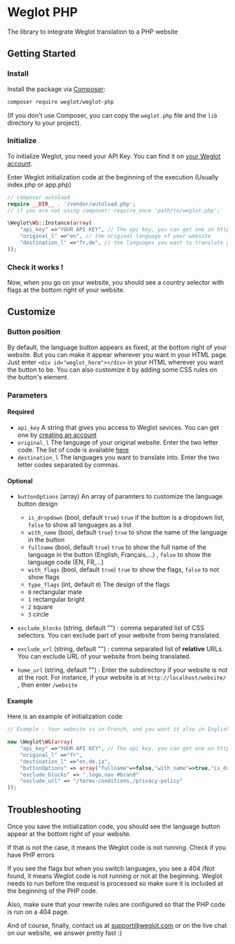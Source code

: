 # Weglot PHP
The library to integrate Weglot translation to a PHP website


## Getting Started

### Install

Install the package via [Composer](https://getcomposer.org/doc/00-intro.md):

```bash
composer require weglot/weglot-php
```

(If you don't use Composer, you can copy the `weglot.php` file and the `lib` directory to your project).

### Initialize
To initialize Weglot, you need your API Key. You can find it on [your Weglot account](https://weglot.com/register?s=git).

Enter Weglot initialization code at the beginning of the execution (Usually index.php or app.php)

```php
// composer autoload
require __DIR__ . '/vendor/autoload.php';
// if you are not using composer: require_once 'path/to/weglot.php';

\Weglot\WG::Instance(array(
	"api_key" =>"YOUR API KEY", // The api key, you can get one on https://weglot.com/register
	"original_l" =>"en", // the original language of your website
	"destination_l" =>"fr,de", // the languages you want to translate your website into
));
```

### Check it works !
Now, when you go on your website, you should see a country selector with flags at the bottom right of your website.

## Customize

### Button position
By default, the language button appears as fixed, at the bottom right of your website.
But you can make it appear wherever you want in your HTML page. Just enter `<div id="weglot_here"></div>` in your HTML wherever you want the button to be.
You can also customize it by adding some CSS rules on the button's element.


### Parameters

#### Required
- `api_key` A string that gives you access to Weglot sevices. You can get one by [creating an account](https://weglot.com/register)
- `original_l` The language of your original website. Enter the two letter code. The list of code is available [here](https://weglot.com/translation-api)
- `destination_l` The languages you want to translate into. Enter the two letter codes separated by commas.

#### Optional
- `buttonOptions` (array) An array of paramters to customize the language button design
	- `is_dropdown`  (bool, default `true`) `true` if the button is a dropdown list, `false` to show all languages as a list 
	- `with_name` (bool, default `true`) `true` to show the name of the language in the button
	- `fullname` (bool, default `true`) `true` to show the full name of the language in the button (English, Français,...) , `false` to show the language code (EN, FR,...)
	- `with_flags` (bool, default `true`) `true` to show the flags, `false` to not show flags
	- `type_flags` (int, default `0`)  The design of the flags
	 - `0` rectangular mate
	 - `1` rectangular bright
	 - `2` square
	 - `3` circle

- `exclude_blocks` (string, default "") : comma separated list of CSS selectors. You can exclude part of your website from being translated.

- `exclude_url` (string,  default "") : comma separated list of **relative** URLs. You can exclude URL of your website from being translated.

- `home_url` (string,  default "") : Enter the subdirectory if your website is not at the root. For instance, if your website is at `http://localhost/website/` , then enter `/website`


#### Example
Here is an example of initialization code

```php
// Example : Your website is in French, and you want it also in English, German, Japanese

new \Weglot\WG(array(
	"api_key" =>"YOUR API KEY", // The api key, you can get one on https://weglot.com/register
	"original_l" =>"fr", 
	"destination_l" =>"en,de,ja", 
	"buttonOptions" => array("fullname"=>false,"with_name"=>true,"is_dropdown"=>false,"with_flags"=>true,"type_flags"=>1),
	"exclude_blocks" => ".logo,nav #brand"
	"exclude_url" => "/terms-conditions,/privacy-policy"
));
```

## Troubleshooting
Once you save the initialization code, you should see the language button appear at the bottom right of your website.

If that is not the case, it means the Weglot code is not running. Check if you have PHP errors

If you see the flags but when you switch languages, you see a 404 /Not found, it means Weglot code is not running or not at the beginning. Weglot needs to run before the request is processed so make sure it is included at the beginning of the PHP code.

Also, make sure that your rewrite rules are configured so that the PHP code is run on a 404 page.

And of course, finally, contact us at support@weglot.com or on the live chat on our website, we answer pretty fast :)
